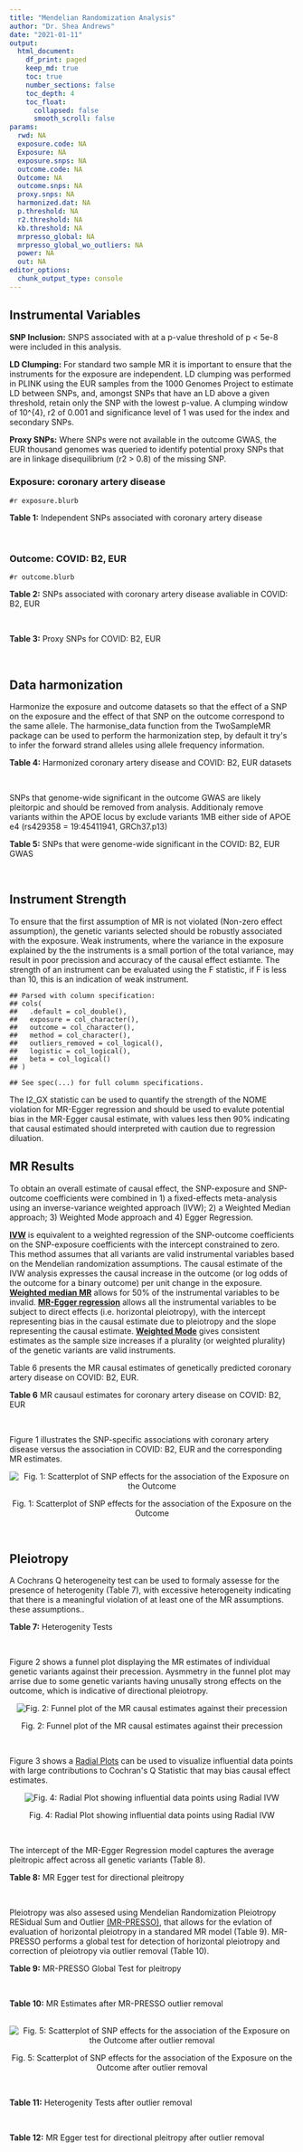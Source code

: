 ```yaml
---
title: "Mendelian Randomization Analysis"
author: "Dr. Shea Andrews"
date: "2021-01-11"
output:
  html_document:
    df_print: paged
    keep_md: true
    toc: true
    number_sections: false
    toc_depth: 4
    toc_float:
      collapsed: false
      smooth_scroll: false
params:
  rwd: NA
  exposure.code: NA
  Exposure: NA
  exposure.snps: NA
  outcome.code: NA
  Outcome: NA
  outcome.snps: NA
  proxy.snps: NA
  harmonized.dat: NA
  p.threshold: NA
  r2.threshold: NA
  kb.threshold: NA
  mrpresso_global: NA
  mrpresso_global_wo_outliers: NA
  power: NA
  out: NA
editor_options:
  chunk_output_type: console
---
```







## Instrumental Variables
**SNP Inclusion:** SNPS associated with at a p-value threshold of p < 5e-8 were included in this analysis.
<br>

**LD Clumping:** For standard two sample MR it is important to ensure that the instruments for the exposure are independent. LD clumping was performed in PLINK using the EUR samples from the 1000 Genomes Project to estimate LD between SNPs, and, amongst SNPs that have an LD above a given threshold, retain only the SNP with the lowest p-value. A clumping window of 10^{4}, r2 of 0.001 and significance level of 1 was used for the index and secondary SNPs.
<br>

**Proxy SNPs:** Where SNPs were not available in the outcome GWAS, the EUR thousand genomes was queried to identify potential proxy SNPs that are in linkage disequilibrium (r2 > 0.8) of the missing SNP.
<br>

### Exposure: coronary artery disease
`#r exposure.blurb`
<br>

**Table 1:** Independent SNPs associated with coronary artery disease
<div data-pagedtable="false">
  <script data-pagedtable-source type="application/json">
{"columns":[{"label":["SNP"],"name":[1],"type":["chr"],"align":["left"]},{"label":["CHROM"],"name":[2],"type":["dbl"],"align":["right"]},{"label":["POS"],"name":[3],"type":["dbl"],"align":["right"]},{"label":["REF"],"name":[4],"type":["chr"],"align":["left"]},{"label":["ALT"],"name":[5],"type":["chr"],"align":["left"]},{"label":["AF"],"name":[6],"type":["dbl"],"align":["right"]},{"label":["BETA"],"name":[7],"type":["dbl"],"align":["right"]},{"label":["SE"],"name":[8],"type":["dbl"],"align":["right"]},{"label":["Z"],"name":[9],"type":["dbl"],"align":["right"]},{"label":["P"],"name":[10],"type":["dbl"],"align":["right"]},{"label":["N"],"name":[11],"type":["dbl"],"align":["right"]},{"label":["TRAIT"],"name":[12],"type":["chr"],"align":["left"]}],"data":[{"1":"rs9970807","2":"1","3":"56965664","4":"C","5":"T","6":"0.084903","7":"-0.125750","8":"0.0166950","9":"-7.532200","10":"5.00e-14","11":"184305","12":"coronary_artery_disease"},{"1":"rs7528419","2":"1","3":"109817192","4":"A","5":"G","6":"0.214180","7":"-0.114530","8":"0.0114820","9":"-9.974740","10":"1.97e-23","11":"184305","12":"coronary_artery_disease"},{"1":"rs6689306","2":"1","3":"154395946","4":"A","5":"G","6":"0.552455","7":"-0.056012","8":"0.0094061","9":"-5.954859","10":"2.60e-09","11":"184305","12":"coronary_artery_disease"},{"1":"rs67180937","2":"1","3":"222823743","4":"T","5":"G","6":"0.663052","7":"0.078807","8":"0.0110551","9":"7.128565","10":"1.01e-12","11":"184305","12":"coronary_artery_disease"},{"1":"rs16986953","2":"2","3":"19942473","4":"G","5":"A","6":"0.104706","7":"0.085160","8":"0.0150265","9":"5.667320","10":"1.45e-08","11":"184305","12":"coronary_artery_disease"},{"1":"rs515135","2":"2","3":"21286057","4":"T","5":"C","6":"0.791985","7":"0.067499","8":"0.0121924","9":"5.536154","10":"3.09e-08","11":"184305","12":"coronary_artery_disease"},{"1":"rs7568458","2":"2","3":"85788175","4":"T","5":"A","6":"0.448518","7":"0.059618","8":"0.0095093","9":"6.269440","10":"3.62e-10","11":"184305","12":"coronary_artery_disease"},{"1":"rs17678683","2":"2","3":"145286559","4":"T","5":"G","6":"0.087681","7":"0.098786","8":"0.0166548","9":"5.931380","10":"3.00e-09","11":"184305","12":"coronary_artery_disease"},{"1":"rs115654617","2":"2","3":"203893999","4":"C","5":"A","6":"0.106962","7":"0.137846","8":"0.0158314","9":"8.707130","10":"3.12e-18","11":"184305","12":"coronary_artery_disease"},{"1":"rs1199338","2":"3","3":"138087467","4":"A","5":"C","6":"0.161866","7":"0.073596","8":"0.0124987","9":"5.888290","10":"3.90e-09","11":"184305","12":"coronary_artery_disease"},{"1":"rs17087335","2":"4","3":"57838583","4":"G","5":"T","6":"0.214637","7":"0.060764","8":"0.0111159","9":"5.466400","10":"4.59e-08","11":"184305","12":"coronary_artery_disease"},{"1":"rs4593108","2":"4","3":"148281001","4":"C","5":"G","6":"0.204651","7":"-0.070830","8":"0.0115558","9":"-6.129390","10":"8.82e-10","11":"184305","12":"coronary_artery_disease"},{"1":"rs9349379","2":"6","3":"12903957","4":"A","5":"G","6":"0.431606","7":"0.131836","8":"0.0096527","9":"13.657900","10":"1.81e-42","11":"184305","12":"coronary_artery_disease"},{"1":"rs56336142","2":"6","3":"39134099","4":"T","5":"C","6":"0.192738","7":"-0.066813","8":"0.0118763","9":"-5.625740","10":"1.85e-08","11":"184305","12":"coronary_artery_disease"},{"1":"rs12202017","2":"6","3":"134173151","4":"A","5":"G","6":"0.300047","7":"-0.066813","8":"0.0099612","9":"-6.707320","10":"1.98e-11","11":"184305","12":"coronary_artery_disease"},{"1":"rs9457927","2":"6","3":"160910282","4":"A","5":"G","6":"0.018743","7":"0.357354","8":"0.0373549","9":"9.566460","10":"1.11e-21","11":"184305","12":"coronary_artery_disease"},{"1":"rs55730499","2":"6","3":"161005610","4":"C","5":"T","6":"0.056243","7":"0.316641","8":"0.0242403","9":"13.062600","10":"5.39e-39","11":"184305","12":"coronary_artery_disease"},{"1":"rs2107595","2":"7","3":"19049388","4":"G","5":"A","6":"0.200470","7":"0.073415","8":"0.0112951","9":"6.499720","10":"8.05e-11","11":"184305","12":"coronary_artery_disease"},{"1":"rs11556924","2":"7","3":"129663496","4":"C","5":"T","6":"0.313325","7":"-0.072569","8":"0.0110605","9":"-6.561100","10":"5.34e-11","11":"184305","12":"coronary_artery_disease"},{"1":"rs3918226","2":"7","3":"150690176","4":"C","5":"T","6":"0.064515","7":"0.133315","8":"0.0221275","9":"6.024860","10":"1.69e-09","11":"184305","12":"coronary_artery_disease"},{"1":"rs2891168","2":"9","3":"22098619","4":"A","5":"G","6":"0.488668","7":"0.193401","8":"0.0091877","9":"21.050000","10":"2.29e-98","11":"184305","12":"coronary_artery_disease"},{"1":"rs2519093","2":"9","3":"136141870","4":"C","5":"T","6":"0.190872","7":"0.079704","8":"0.0117524","9":"6.781930","10":"1.19e-11","11":"184305","12":"coronary_artery_disease"},{"1":"rs2487928","2":"10","3":"30323892","4":"G","5":"A","6":"0.418221","7":"0.062633","8":"0.0095049","9":"6.589550","10":"4.41e-11","11":"184305","12":"coronary_artery_disease"},{"1":"rs1870634","2":"10","3":"44480811","4":"T","5":"G","6":"0.637485","7":"0.075878","8":"0.0097113","9":"7.813372","10":"5.55e-15","11":"184305","12":"coronary_artery_disease"},{"1":"rs1412444","2":"10","3":"91002927","4":"C","5":"T","6":"0.369131","7":"0.066812","8":"0.0096809","9":"6.901420","10":"5.15e-12","11":"184305","12":"coronary_artery_disease"},{"1":"rs11191416","2":"10","3":"104604916","4":"T","5":"G","6":"0.127470","7":"-0.079249","8":"0.0135252","9":"-5.859360","10":"4.65e-09","11":"184305","12":"coronary_artery_disease"},{"1":"rs10840293","2":"11","3":"9751196","4":"G","5":"A","6":"0.549821","7":"0.054714","8":"0.0096190","9":"5.688117","10":"1.28e-08","11":"184305","12":"coronary_artery_disease"},{"1":"rs2128739","2":"11","3":"103673277","4":"A","5":"C","6":"0.676464","7":"-0.065565","8":"0.0100568","9":"-6.519469","10":"7.05e-11","11":"184305","12":"coronary_artery_disease"},{"1":"rs2681472","2":"12","3":"90008959","4":"A","5":"G","6":"0.201306","7":"0.074114","8":"0.0113331","9":"6.539610","10":"6.17e-11","11":"184305","12":"coronary_artery_disease"},{"1":"rs11065979","2":"12","3":"112059557","4":"C","5":"T","6":"0.365499","7":"0.068556","8":"0.0107672","9":"6.367110","10":"1.93e-10","11":"184305","12":"coronary_artery_disease"},{"1":"rs11838776","2":"13","3":"111040681","4":"G","5":"A","6":"0.263277","7":"0.068566","8":"0.0107552","9":"6.375150","10":"1.83e-10","11":"184305","12":"coronary_artery_disease"},{"1":"rs10139550","2":"14","3":"100145710","4":"C","5":"G","6":"0.423033","7":"0.055380","8":"0.0097569","9":"5.675980","10":"1.38e-08","11":"184305","12":"coronary_artery_disease"},{"1":"rs56062135","2":"15","3":"67455630","4":"C","5":"T","6":"0.205729","7":"-0.069743","8":"0.0118937","9":"-5.863860","10":"4.52e-09","11":"184305","12":"coronary_artery_disease"},{"1":"rs4468572","2":"15","3":"79124475","4":"T","5":"C","6":"0.585831","7":"0.077234","8":"0.0095277","9":"8.106259","10":"4.44e-16","11":"184305","12":"coronary_artery_disease"},{"1":"rs8042271","2":"15","3":"89574218","4":"G","5":"A","6":"0.097718","7":"-0.096711","8":"0.0175662","9":"-5.505516","10":"3.68e-08","11":"184305","12":"coronary_artery_disease"},{"1":"rs7212798","2":"17","3":"59013488","4":"T","5":"C","6":"0.146516","7":"0.079961","8":"0.0142216","9":"5.622500","10":"1.88e-08","11":"184305","12":"coronary_artery_disease"},{"1":"rs663129","2":"18","3":"57838401","4":"G","5":"A","6":"0.256835","7":"0.058163","8":"0.0105173","9":"5.530220","10":"3.20e-08","11":"184305","12":"coronary_artery_disease"},{"1":"rs56289821","2":"19","3":"11188247","4":"G","5":"A","6":"0.100378","7":"-0.133610","8":"0.0170415","9":"-7.840270","10":"4.44e-15","11":"184305","12":"coronary_artery_disease"},{"1":"rs4420638","2":"19","3":"45422946","4":"A","5":"G","6":"0.166036","7":"0.091906","8":"0.0140977","9":"6.519220","10":"7.07e-11","11":"184305","12":"coronary_artery_disease"},{"1":"rs28451064","2":"21","3":"35593827","4":"G","5":"A","6":"0.121186","7":"0.127571","8":"0.0159520","9":"7.997180","10":"1.33e-15","11":"184305","12":"coronary_artery_disease"},{"1":"rs180803","2":"22","3":"24658858","4":"G","5":"T","6":"0.029268","7":"-0.180923","8":"0.0283062","9":"-6.391639","10":"1.64e-10","11":"184305","12":"coronary_artery_disease"}],"options":{"columns":{"min":{},"max":[10]},"rows":{"min":[10],"max":[10]},"pages":{}}}
  </script>
</div>
<br>

### Outcome: COVID: B2, EUR
`#r outcome.blurb`
<br>

**Table 2:** SNPs associated with coronary artery disease avaliable in COVID: B2, EUR
<div data-pagedtable="false">
  <script data-pagedtable-source type="application/json">
{"columns":[{"label":["SNP"],"name":[1],"type":["chr"],"align":["left"]},{"label":["CHROM"],"name":[2],"type":["dbl"],"align":["right"]},{"label":["POS"],"name":[3],"type":["dbl"],"align":["right"]},{"label":["REF"],"name":[4],"type":["chr"],"align":["left"]},{"label":["ALT"],"name":[5],"type":["chr"],"align":["left"]},{"label":["AF"],"name":[6],"type":["dbl"],"align":["right"]},{"label":["BETA"],"name":[7],"type":["dbl"],"align":["right"]},{"label":["SE"],"name":[8],"type":["dbl"],"align":["right"]},{"label":["Z"],"name":[9],"type":["dbl"],"align":["right"]},{"label":["P"],"name":[10],"type":["dbl"],"align":["right"]},{"label":["N"],"name":[11],"type":["dbl"],"align":["right"]},{"label":["TRAIT"],"name":[12],"type":["chr"],"align":["left"]}],"data":[{"1":"rs9970807","2":"1","3":"56965664","4":"C","5":"T","6":"0.09217","7":"-0.08352000","8":"0.030078","9":"-2.77678037","10":"5.489e-03","11":"1887658","12":"COVID_B2__EUR"},{"1":"rs7528419","2":"1","3":"109817192","4":"A","5":"G","6":"0.21920","7":"0.01537100","8":"0.020908","9":"0.73517314","10":"4.622e-01","11":"1887658","12":"COVID_B2__EUR"},{"1":"rs6689306","2":"1","3":"154395946","4":"A","5":"G","6":"0.56690","7":"0.02285500","8":"0.019462","9":"1.17433974","10":"2.403e-01","11":"1877602","12":"COVID_B2__EUR"},{"1":"rs67180937","2":"1","3":"222823743","4":"T","5":"G","6":"0.73440","7":"0.03462800","8":"0.022298","9":"1.55296439","10":"1.204e-01","11":"1167430","12":"COVID_B2__EUR"},{"1":"rs16986953","2":"2","3":"19942473","4":"G","5":"A","6":"0.06999","7":"-0.06243800","8":"0.033214","9":"-1.87986993","10":"6.013e-02","11":"1887658","12":"COVID_B2__EUR"},{"1":"rs515135","2":"2","3":"21286057","4":"T","5":"C","6":"0.81680","7":"-0.01210900","8":"0.023856","9":"-0.50758719","10":"6.117e-01","11":"1877602","12":"COVID_B2__EUR"},{"1":"rs7568458","2":"2","3":"85788175","4":"T","5":"A","6":"0.44660","7":"-0.03113700","8":"0.017503","9":"-1.77895218","10":"7.525e-02","11":"1887658","12":"COVID_B2__EUR"},{"1":"rs17678683","2":"2","3":"145286559","4":"T","5":"G","6":"0.09679","7":"0.00123370","8":"0.030841","9":"0.04000195","10":"9.681e-01","11":"1887037","12":"COVID_B2__EUR"},{"1":"rs115654617","2":"2","3":"203893999","4":"C","5":"A","6":"0.12380","7":"-0.03618200","8":"0.025615","9":"-1.41253172","10":"1.578e-01","11":"1887658","12":"COVID_B2__EUR"},{"1":"rs1199338","2":"3","3":"138087467","4":"A","5":"C","6":"0.15800","7":"-0.01458600","8":"0.023608","9":"-0.61784141","10":"5.367e-01","11":"1887658","12":"COVID_B2__EUR"},{"1":"rs17087335","2":"4","3":"57838583","4":"G","5":"T","6":"0.20280","7":"0.03898000","8":"0.021918","9":"1.77844694","10":"7.533e-02","11":"1887658","12":"COVID_B2__EUR"},{"1":"rs4593108","2":"4","3":"148281001","4":"C","5":"G","6":"0.17290","7":"0.02059700","8":"0.025151","9":"0.81893364","10":"4.128e-01","11":"1877602","12":"COVID_B2__EUR"},{"1":"rs9349379","2":"6","3":"12903957","4":"A","5":"G","6":"0.41570","7":"-0.01443600","8":"0.017714","9":"-0.81494863","10":"4.151e-01","11":"1887658","12":"COVID_B2__EUR"},{"1":"rs56336142","2":"6","3":"39134099","4":"T","5":"C","6":"0.21870","7":"-0.00211430","8":"0.023439","9":"-0.09020436","10":"9.281e-01","11":"1877602","12":"COVID_B2__EUR"},{"1":"rs12202017","2":"6","3":"134173151","4":"A","5":"G","6":"0.27090","7":"-0.02725800","8":"0.022058","9":"-1.23574213","10":"2.166e-01","11":"1874365","12":"COVID_B2__EUR"},{"1":"rs9457927","2":"6","3":"160910282","4":"A","5":"G","6":"0.01868","7":"-0.03290400","8":"0.073789","9":"-0.44592012","10":"6.557e-01","11":"1876989","12":"COVID_B2__EUR"},{"1":"rs55730499","2":"6","3":"161005610","4":"C","5":"T","6":"0.06591","7":"-0.01701900","8":"0.035186","9":"-0.48368669","10":"6.286e-01","11":"1887658","12":"COVID_B2__EUR"},{"1":"rs2107595","2":"7","3":"19049388","4":"G","5":"A","6":"0.16940","7":"0.02095000","8":"0.026575","9":"0.78833490","10":"4.305e-01","11":"1874365","12":"COVID_B2__EUR"},{"1":"rs11556924","2":"7","3":"129663496","4":"C","5":"T","6":"0.37090","7":"-0.05858900","8":"0.017972","9":"-3.26001558","10":"1.114e-03","11":"1887658","12":"COVID_B2__EUR"},{"1":"rs3918226","2":"7","3":"150690176","4":"C","5":"T","6":"0.08124","7":"0.00533360","8":"0.034200","9":"0.15595322","10":"8.761e-01","11":"1877602","12":"COVID_B2__EUR"},{"1":"rs2891168","2":"9","3":"22098619","4":"A","5":"G","6":"0.47270","7":"-0.00400660","8":"0.017479","9":"-0.22922364","10":"8.187e-01","11":"1887658","12":"COVID_B2__EUR"},{"1":"rs2519093","2":"9","3":"136141870","4":"C","5":"T","6":"0.18680","7":"0.12975000","8":"0.023710","9":"5.47237000","10":"4.440e-08","11":"1860008","12":"COVID_B2__EUR"},{"1":"rs2487928","2":"10","3":"30323892","4":"G","5":"A","6":"0.45160","7":"-0.01922900","8":"0.019447","9":"-0.98879004","10":"3.228e-01","11":"1876981","12":"COVID_B2__EUR"},{"1":"rs1870634","2":"10","3":"44480811","4":"T","5":"G","6":"0.66910","7":"0.00099137","8":"0.018558","9":"0.05342009","10":"9.574e-01","11":"1887037","12":"COVID_B2__EUR"},{"1":"rs1412444","2":"10","3":"91002927","4":"C","5":"T","6":"0.35250","7":"-0.00388940","8":"0.018268","9":"-0.21290782","10":"8.314e-01","11":"1887658","12":"COVID_B2__EUR"},{"1":"rs11191416","2":"10","3":"104604916","4":"T","5":"G","6":"0.09981","7":"-0.01634000","8":"0.029787","9":"-0.54856145","10":"5.833e-01","11":"1885042","12":"COVID_B2__EUR"},{"1":"rs10840293","2":"11","3":"9751196","4":"G","5":"A","6":"0.58390","7":"-0.01558800","8":"0.020320","9":"-0.76712598","10":"4.430e-01","11":"1874365","12":"COVID_B2__EUR"},{"1":"rs2128739","2":"11","3":"103673277","4":"A","5":"C","6":"0.72630","7":"0.01716800","8":"0.019237","9":"0.89244685","10":"3.721e-01","11":"1887658","12":"COVID_B2__EUR"},{"1":"rs2681472","2":"12","3":"90008959","4":"A","5":"G","6":"0.15710","7":"-0.00922020","8":"0.022950","9":"-0.40175163","10":"6.879e-01","11":"1887658","12":"COVID_B2__EUR"},{"1":"rs11065979","2":"12","3":"112059557","4":"C","5":"T","6":"0.42070","7":"-0.01984800","8":"0.019359","9":"-1.02525957","10":"3.052e-01","11":"1877602","12":"COVID_B2__EUR"},{"1":"rs11838776","2":"13","3":"111040681","4":"G","5":"A","6":"0.28330","7":"0.02102500","8":"0.021911","9":"0.95956369","10":"3.373e-01","11":"1874365","12":"COVID_B2__EUR"},{"1":"rs10139550","2":"14","3":"100145710","4":"C","5":"G","6":"0.43200","7":"-0.01239600","8":"0.019606","9":"-0.63225543","10":"5.272e-01","11":"1876981","12":"COVID_B2__EUR"},{"1":"rs56062135","2":"15","3":"67455630","4":"C","5":"T","6":"0.24070","7":"-0.01227400","8":"0.021036","9":"-0.58347595","10":"5.596e-01","11":"1885042","12":"COVID_B2__EUR"},{"1":"rs4468572","2":"15","3":"79124475","4":"T","5":"C","6":"0.59030","7":"0.00981850","8":"0.019394","9":"0.50626482","10":"6.127e-01","11":"1877602","12":"COVID_B2__EUR"},{"1":"rs8042271","2":"15","3":"89574218","4":"G","5":"A","6":"0.06276","7":"0.02998800","8":"0.041937","9":"0.71507261","10":"4.746e-01","11":"1877602","12":"COVID_B2__EUR"},{"1":"rs7212798","2":"17","3":"59013488","4":"T","5":"C","6":"0.15600","7":"-0.02536800","8":"0.028485","9":"-0.89057399","10":"3.732e-01","11":"1657415","12":"COVID_B2__EUR"},{"1":"rs663129","2":"18","3":"57838401","4":"G","5":"A","6":"0.22640","7":"-0.00972730","8":"0.020621","9":"-0.47171815","10":"6.371e-01","11":"1887045","12":"COVID_B2__EUR"},{"1":"rs56289821","2":"19","3":"11188247","4":"G","5":"A","6":"0.10940","7":"0.01262600","8":"0.026569","9":"0.47521548","10":"6.346e-01","11":"1887658","12":"COVID_B2__EUR"},{"1":"rs4420638","2":"19","3":"45422946","4":"A","5":"G","6":"0.19310","7":"0.07074000","8":"0.022949","9":"3.08248725","10":"2.052e-03","11":"1887658","12":"COVID_B2__EUR"},{"1":"rs28451064","2":"21","3":"35593827","4":"G","5":"A","6":"0.13580","7":"-0.00935330","8":"0.030235","9":"-0.30935340","10":"7.571e-01","11":"1876981","12":"COVID_B2__EUR"},{"1":"rs180803","2":"NA","3":"NA","4":"NA","5":"NA","6":"NA","7":"NA","8":"NA","9":"NA","10":"NA","11":"NA","12":"NA"}],"options":{"columns":{"min":{},"max":[10]},"rows":{"min":[10],"max":[10]},"pages":{}}}
  </script>
</div>
<br>

**Table 3:** Proxy SNPs for COVID: B2, EUR
<div data-pagedtable="false">
  <script data-pagedtable-source type="application/json">
{"columns":[{"label":["target_snp"],"name":[1],"type":["chr"],"align":["left"]},{"label":["proxy_snp"],"name":[2],"type":["chr"],"align":["left"]},{"label":["ld.r2"],"name":[3],"type":["dbl"],"align":["right"]},{"label":["Dprime"],"name":[4],"type":["dbl"],"align":["right"]},{"label":["PHASE"],"name":[5],"type":["chr"],"align":["left"]},{"label":["X12"],"name":[6],"type":["lgl"],"align":["right"]},{"label":["CHROM"],"name":[7],"type":["dbl"],"align":["right"]},{"label":["POS"],"name":[8],"type":["dbl"],"align":["right"]},{"label":["REF.proxy"],"name":[9],"type":["lgl"],"align":["right"]},{"label":["ALT.proxy"],"name":[10],"type":["chr"],"align":["left"]},{"label":["AF"],"name":[11],"type":["dbl"],"align":["right"]},{"label":["BETA"],"name":[12],"type":["dbl"],"align":["right"]},{"label":["SE"],"name":[13],"type":["dbl"],"align":["right"]},{"label":["Z"],"name":[14],"type":["dbl"],"align":["right"]},{"label":["P"],"name":[15],"type":["dbl"],"align":["right"]},{"label":["N"],"name":[16],"type":["dbl"],"align":["right"]},{"label":["TRAIT"],"name":[17],"type":["chr"],"align":["left"]},{"label":["ref"],"name":[18],"type":["lgl"],"align":["right"]},{"label":["ref.proxy"],"name":[19],"type":["chr"],"align":["left"]},{"label":["alt"],"name":[20],"type":["chr"],"align":["left"]},{"label":["alt.proxy"],"name":[21],"type":["lgl"],"align":["right"]},{"label":["ALT"],"name":[22],"type":["lgl"],"align":["right"]},{"label":["REF"],"name":[23],"type":["chr"],"align":["left"]},{"label":["proxy.outcome"],"name":[24],"type":["lgl"],"align":["right"]}],"data":[{"1":"rs180803","2":"rs5760293","3":"1","4":"1","5":"TG/GT","6":"NA","7":"22","8":"24662171","9":"TRUE","10":"G","11":"0.01522","12":"0.042474","13":"0.081008","14":"0.5243186","15":"0.6001","16":"1881013","17":"COVID_B2__EUR","18":"TRUE","19":"G","20":"G","21":"TRUE","22":"TRUE","23":"G","24":"TRUE"}],"options":{"columns":{"min":{},"max":[10]},"rows":{"min":[10],"max":[10]},"pages":{}}}
  </script>
</div>
<br>

## Data harmonization
Harmonize the exposure and outcome datasets so that the effect of a SNP on the exposure and the effect of that SNP on the outcome correspond to the same allele. The harmonise_data function from the TwoSampleMR package can be used to perform the harmonization step, by default it try's to infer the forward strand alleles using allele frequency information.
<br>

**Table 4:** Harmonized coronary artery disease and COVID: B2, EUR datasets
<div data-pagedtable="false">
  <script data-pagedtable-source type="application/json">
{"columns":[{"label":["SNP"],"name":[1],"type":["chr"],"align":["left"]},{"label":["effect_allele.exposure"],"name":[2],"type":["chr"],"align":["left"]},{"label":["other_allele.exposure"],"name":[3],"type":["chr"],"align":["left"]},{"label":["effect_allele.outcome"],"name":[4],"type":["chr"],"align":["left"]},{"label":["other_allele.outcome"],"name":[5],"type":["chr"],"align":["left"]},{"label":["beta.exposure"],"name":[6],"type":["dbl"],"align":["right"]},{"label":["beta.outcome"],"name":[7],"type":["dbl"],"align":["right"]},{"label":["eaf.exposure"],"name":[8],"type":["dbl"],"align":["right"]},{"label":["eaf.outcome"],"name":[9],"type":["dbl"],"align":["right"]},{"label":["remove"],"name":[10],"type":["lgl"],"align":["right"]},{"label":["palindromic"],"name":[11],"type":["lgl"],"align":["right"]},{"label":["ambiguous"],"name":[12],"type":["lgl"],"align":["right"]},{"label":["id.outcome"],"name":[13],"type":["chr"],"align":["left"]},{"label":["chr.outcome"],"name":[14],"type":["dbl"],"align":["right"]},{"label":["pos.outcome"],"name":[15],"type":["dbl"],"align":["right"]},{"label":["se.outcome"],"name":[16],"type":["dbl"],"align":["right"]},{"label":["z.outcome"],"name":[17],"type":["dbl"],"align":["right"]},{"label":["pval.outcome"],"name":[18],"type":["dbl"],"align":["right"]},{"label":["samplesize.outcome"],"name":[19],"type":["dbl"],"align":["right"]},{"label":["outcome"],"name":[20],"type":["chr"],"align":["left"]},{"label":["mr_keep.outcome"],"name":[21],"type":["lgl"],"align":["right"]},{"label":["pval_origin.outcome"],"name":[22],"type":["chr"],"align":["left"]},{"label":["chr.exposure"],"name":[23],"type":["dbl"],"align":["right"]},{"label":["pos.exposure"],"name":[24],"type":["dbl"],"align":["right"]},{"label":["se.exposure"],"name":[25],"type":["dbl"],"align":["right"]},{"label":["z.exposure"],"name":[26],"type":["dbl"],"align":["right"]},{"label":["pval.exposure"],"name":[27],"type":["dbl"],"align":["right"]},{"label":["samplesize.exposure"],"name":[28],"type":["dbl"],"align":["right"]},{"label":["exposure"],"name":[29],"type":["chr"],"align":["left"]},{"label":["mr_keep.exposure"],"name":[30],"type":["lgl"],"align":["right"]},{"label":["pval_origin.exposure"],"name":[31],"type":["chr"],"align":["left"]},{"label":["id.exposure"],"name":[32],"type":["chr"],"align":["left"]},{"label":["action"],"name":[33],"type":["dbl"],"align":["right"]},{"label":["mr_keep"],"name":[34],"type":["lgl"],"align":["right"]},{"label":["pt"],"name":[35],"type":["dbl"],"align":["right"]},{"label":["pleitropy_keep"],"name":[36],"type":["lgl"],"align":["right"]},{"label":["mrpresso_RSSobs"],"name":[37],"type":["dbl"],"align":["right"]},{"label":["mrpresso_pval"],"name":[38],"type":["chr"],"align":["left"]},{"label":["mrpresso_keep"],"name":[39],"type":["lgl"],"align":["right"]}],"data":[{"1":"rs10139550","2":"G","3":"C","4":"G","5":"C","6":"0.055380","7":"-0.01239600","8":"0.423033","9":"0.43200","10":"FALSE","11":"TRUE","12":"TRUE","13":"wXBeP2","14":"14","15":"100145710","16":"0.019606","17":"-0.63225543","18":"5.272e-01","19":"1876981","20":"covidhgi2020B2v5alleur","21":"TRUE","22":"reported","23":"14","24":"100145710","25":"0.0097569","26":"5.675980","27":"1.38e-08","28":"184305","29":"Nikpay2015cad","30":"TRUE","31":"reported","32":"i6CZoG","33":"2","34":"FALSE","35":"5e-08","36":"TRUE","37":"NA","38":"NA","39":"NA"},{"1":"rs10840293","2":"A","3":"G","4":"A","5":"G","6":"0.054714","7":"-0.01558800","8":"0.549821","9":"0.58390","10":"FALSE","11":"FALSE","12":"FALSE","13":"wXBeP2","14":"11","15":"9751196","16":"0.020320","17":"-0.76712598","18":"4.430e-01","19":"1874365","20":"covidhgi2020B2v5alleur","21":"TRUE","22":"reported","23":"11","24":"9751196","25":"0.0096190","26":"5.688117","27":"1.28e-08","28":"184305","29":"Nikpay2015cad","30":"TRUE","31":"reported","32":"i6CZoG","33":"2","34":"TRUE","35":"5e-08","36":"TRUE","37":"2.902924e-04","38":"1","39":"TRUE"},{"1":"rs11065979","2":"T","3":"C","4":"T","5":"C","6":"0.068556","7":"-0.01984800","8":"0.365499","9":"0.42070","10":"FALSE","11":"FALSE","12":"FALSE","13":"wXBeP2","14":"12","15":"112059557","16":"0.019359","17":"-1.02525957","18":"3.052e-01","19":"1877602","20":"covidhgi2020B2v5alleur","21":"TRUE","22":"reported","23":"12","24":"112059557","25":"0.0107672","26":"6.367110","27":"1.93e-10","28":"184305","29":"Nikpay2015cad","30":"TRUE","31":"reported","32":"i6CZoG","33":"2","34":"TRUE","35":"5e-08","36":"TRUE","37":"4.766685e-04","38":"1","39":"TRUE"},{"1":"rs11191416","2":"G","3":"T","4":"G","5":"T","6":"-0.079249","7":"-0.01634000","8":"0.127470","9":"0.09981","10":"FALSE","11":"FALSE","12":"FALSE","13":"wXBeP2","14":"10","15":"104604916","16":"0.029787","17":"-0.54856145","18":"5.833e-01","19":"1885042","20":"covidhgi2020B2v5alleur","21":"TRUE","22":"reported","23":"10","24":"104604916","25":"0.0135252","26":"-5.859360","27":"4.65e-09","28":"184305","29":"Nikpay2015cad","30":"TRUE","31":"reported","32":"i6CZoG","33":"2","34":"TRUE","35":"5e-08","36":"TRUE","37":"2.142862e-04","38":"1","39":"TRUE"},{"1":"rs11556924","2":"T","3":"C","4":"T","5":"C","6":"-0.072569","7":"-0.05858900","8":"0.313325","9":"0.37090","10":"FALSE","11":"FALSE","12":"FALSE","13":"wXBeP2","14":"7","15":"129663496","16":"0.017972","17":"-3.26001558","18":"1.114e-03","19":"1887658","20":"covidhgi2020B2v5alleur","21":"TRUE","22":"reported","23":"7","24":"129663496","25":"0.0110605","26":"-6.561100","27":"5.34e-11","28":"184305","29":"Nikpay2015cad","30":"TRUE","31":"reported","32":"i6CZoG","33":"2","34":"TRUE","35":"5e-08","36":"TRUE","37":"3.391537e-03","38":"0.078","39":"TRUE"},{"1":"rs115654617","2":"A","3":"C","4":"A","5":"C","6":"0.137846","7":"-0.03618200","8":"0.106962","9":"0.12380","10":"FALSE","11":"FALSE","12":"FALSE","13":"wXBeP2","14":"2","15":"203893999","16":"0.025615","17":"-1.41253172","18":"1.578e-01","19":"1887658","20":"covidhgi2020B2v5alleur","21":"TRUE","22":"reported","23":"2","24":"203893999","25":"0.0158314","26":"8.707130","27":"3.12e-18","28":"184305","29":"Nikpay2015cad","30":"TRUE","31":"reported","32":"i6CZoG","33":"2","34":"TRUE","35":"5e-08","36":"TRUE","37":"1.687105e-03","38":"1","39":"TRUE"},{"1":"rs11838776","2":"A","3":"G","4":"A","5":"G","6":"0.068566","7":"0.02102500","8":"0.263277","9":"0.28330","10":"FALSE","11":"FALSE","12":"FALSE","13":"wXBeP2","14":"13","15":"111040681","16":"0.021911","17":"0.95956369","18":"3.373e-01","19":"1874365","20":"covidhgi2020B2v5alleur","21":"TRUE","22":"reported","23":"13","24":"111040681","25":"0.0107552","26":"6.375150","27":"1.83e-10","28":"184305","29":"Nikpay2015cad","30":"TRUE","31":"reported","32":"i6CZoG","33":"2","34":"TRUE","35":"5e-08","36":"TRUE","37":"3.880338e-04","38":"1","39":"TRUE"},{"1":"rs1199338","2":"C","3":"A","4":"C","5":"A","6":"0.073596","7":"-0.01458600","8":"0.161866","9":"0.15800","10":"FALSE","11":"FALSE","12":"FALSE","13":"wXBeP2","14":"3","15":"138087467","16":"0.023608","17":"-0.61784141","18":"5.367e-01","19":"1887658","20":"covidhgi2020B2v5alleur","21":"TRUE","22":"reported","23":"3","24":"138087467","25":"0.0124987","26":"5.888290","27":"3.90e-09","28":"184305","29":"Nikpay2015cad","30":"TRUE","31":"reported","32":"i6CZoG","33":"2","34":"TRUE","35":"5e-08","36":"TRUE","37":"2.731932e-04","38":"1","39":"TRUE"},{"1":"rs12202017","2":"G","3":"A","4":"G","5":"A","6":"-0.066813","7":"-0.02725800","8":"0.300047","9":"0.27090","10":"FALSE","11":"FALSE","12":"FALSE","13":"wXBeP2","14":"6","15":"134173151","16":"0.022058","17":"-1.23574213","18":"2.166e-01","19":"1874365","20":"covidhgi2020B2v5alleur","21":"TRUE","22":"reported","23":"6","24":"134173151","25":"0.0099612","26":"-6.707320","27":"1.98e-11","28":"184305","29":"Nikpay2015cad","30":"TRUE","31":"reported","32":"i6CZoG","33":"2","34":"TRUE","35":"5e-08","36":"TRUE","37":"6.779428e-04","38":"1","39":"TRUE"},{"1":"rs1412444","2":"T","3":"C","4":"T","5":"C","6":"0.066812","7":"-0.00388940","8":"0.369131","9":"0.35250","10":"FALSE","11":"FALSE","12":"FALSE","13":"wXBeP2","14":"10","15":"91002927","16":"0.018268","17":"-0.21290782","18":"8.314e-01","19":"1887658","20":"covidhgi2020B2v5alleur","21":"TRUE","22":"reported","23":"10","24":"91002927","25":"0.0096809","26":"6.901420","27":"5.15e-12","28":"184305","29":"Nikpay2015cad","30":"TRUE","31":"reported","32":"i6CZoG","33":"2","34":"TRUE","35":"5e-08","36":"TRUE","37":"3.082377e-05","38":"1","39":"TRUE"},{"1":"rs16986953","2":"A","3":"G","4":"A","5":"G","6":"0.085160","7":"-0.06243800","8":"0.104706","9":"0.06999","10":"FALSE","11":"FALSE","12":"FALSE","13":"wXBeP2","14":"2","15":"19942473","16":"0.033214","17":"-1.87986993","18":"6.013e-02","19":"1887658","20":"covidhgi2020B2v5alleur","21":"TRUE","22":"reported","23":"2","24":"19942473","25":"0.0150265","26":"5.667320","27":"1.45e-08","28":"184305","29":"Nikpay2015cad","30":"TRUE","31":"reported","32":"i6CZoG","33":"2","34":"TRUE","35":"5e-08","36":"TRUE","37":"4.228475e-03","38":"1","39":"TRUE"},{"1":"rs17087335","2":"T","3":"G","4":"T","5":"G","6":"0.060764","7":"0.03898000","8":"0.214637","9":"0.20280","10":"FALSE","11":"FALSE","12":"FALSE","13":"wXBeP2","14":"4","15":"57838583","16":"0.021918","17":"1.77844694","18":"7.533e-02","19":"1887658","20":"covidhgi2020B2v5alleur","21":"TRUE","22":"reported","23":"4","24":"57838583","25":"0.0111159","26":"5.466400","27":"4.59e-08","28":"184305","29":"Nikpay2015cad","30":"TRUE","31":"reported","32":"i6CZoG","33":"2","34":"TRUE","35":"5e-08","36":"TRUE","37":"1.442111e-03","38":"1","39":"TRUE"},{"1":"rs17678683","2":"G","3":"T","4":"G","5":"T","6":"0.098786","7":"0.00123370","8":"0.087681","9":"0.09679","10":"FALSE","11":"FALSE","12":"FALSE","13":"wXBeP2","14":"2","15":"145286559","16":"0.030841","17":"0.04000195","18":"9.681e-01","19":"1887037","20":"covidhgi2020B2v5alleur","21":"TRUE","22":"reported","23":"2","24":"145286559","25":"0.0166548","26":"5.931380","27":"3.00e-09","28":"184305","29":"Nikpay2015cad","30":"TRUE","31":"reported","32":"i6CZoG","33":"2","34":"TRUE","35":"5e-08","36":"TRUE","37":"1.177686e-06","38":"1","39":"TRUE"},{"1":"rs180803","2":"T","3":"G","4":"T","5":"G","6":"-0.180923","7":"0.04247400","8":"0.029268","9":"0.01522","10":"FALSE","11":"FALSE","12":"FALSE","13":"wXBeP2","14":"22","15":"24662171","16":"0.081008","17":"0.52431859","18":"6.001e-01","19":"1881013","20":"covidhgi2020B2v5alleur","21":"TRUE","22":"reported","23":"22","24":"24658858","25":"0.0283062","26":"-6.391639","27":"1.64e-10","28":"184305","29":"Nikpay2015cad","30":"TRUE","31":"reported","32":"i6CZoG","33":"2","34":"TRUE","35":"5e-08","36":"TRUE","37":"2.211182e-03","38":"1","39":"TRUE"},{"1":"rs1870634","2":"G","3":"T","4":"G","5":"T","6":"0.075878","7":"0.00099137","8":"0.637485","9":"0.66910","10":"FALSE","11":"FALSE","12":"FALSE","13":"wXBeP2","14":"10","15":"44480811","16":"0.018558","17":"0.05342009","18":"9.574e-01","19":"1887037","20":"covidhgi2020B2v5alleur","21":"TRUE","22":"reported","23":"10","24":"44480811","25":"0.0097113","26":"7.813372","27":"5.55e-15","28":"184305","29":"Nikpay2015cad","30":"TRUE","31":"reported","32":"i6CZoG","33":"2","34":"TRUE","35":"5e-08","36":"TRUE","37":"6.344437e-07","38":"1","39":"TRUE"},{"1":"rs2107595","2":"A","3":"G","4":"A","5":"G","6":"0.073415","7":"0.02095000","8":"0.200470","9":"0.16940","10":"FALSE","11":"FALSE","12":"FALSE","13":"wXBeP2","14":"7","15":"19049388","16":"0.026575","17":"0.78833490","18":"4.305e-01","19":"1874365","20":"covidhgi2020B2v5alleur","21":"TRUE","22":"reported","23":"7","24":"19049388","25":"0.0112951","26":"6.499720","27":"8.05e-11","28":"184305","29":"Nikpay2015cad","30":"TRUE","31":"reported","32":"i6CZoG","33":"2","34":"TRUE","35":"5e-08","36":"TRUE","37":"3.782153e-04","38":"1","39":"TRUE"},{"1":"rs2128739","2":"C","3":"A","4":"C","5":"A","6":"-0.065565","7":"0.01716800","8":"0.676464","9":"0.72630","10":"FALSE","11":"FALSE","12":"FALSE","13":"wXBeP2","14":"11","15":"103673277","16":"0.019237","17":"0.89244685","18":"3.721e-01","19":"1887658","20":"covidhgi2020B2v5alleur","21":"TRUE","22":"reported","23":"11","24":"103673277","25":"0.0100568","26":"-6.519469","27":"7.05e-11","28":"184305","29":"Nikpay2015cad","30":"TRUE","31":"reported","32":"i6CZoG","33":"2","34":"TRUE","35":"5e-08","36":"TRUE","37":"3.613127e-04","38":"1","39":"TRUE"},{"1":"rs2487928","2":"A","3":"G","4":"A","5":"G","6":"0.062633","7":"-0.01922900","8":"0.418221","9":"0.45160","10":"FALSE","11":"FALSE","12":"FALSE","13":"wXBeP2","14":"10","15":"30323892","16":"0.019447","17":"-0.98879004","18":"3.228e-01","19":"1876981","20":"covidhgi2020B2v5alleur","21":"TRUE","22":"reported","23":"10","24":"30323892","25":"0.0095049","26":"6.589550","27":"4.41e-11","28":"184305","29":"Nikpay2015cad","30":"TRUE","31":"reported","32":"i6CZoG","33":"2","34":"TRUE","35":"5e-08","36":"TRUE","37":"4.408580e-04","38":"1","39":"TRUE"},{"1":"rs2519093","2":"T","3":"C","4":"T","5":"C","6":"0.079704","7":"0.12975000","8":"0.190872","9":"0.18680","10":"FALSE","11":"FALSE","12":"FALSE","13":"wXBeP2","14":"9","15":"136141870","16":"0.023710","17":"5.47237000","18":"4.440e-08","19":"1860008","20":"covidhgi2020B2v5alleur","21":"TRUE","22":"reported","23":"9","24":"136141870","25":"0.0117524","26":"6.781930","27":"1.19e-11","28":"184305","29":"Nikpay2015cad","30":"TRUE","31":"reported","32":"i6CZoG","33":"2","34":"TRUE","35":"5e-08","36":"TRUE","37":"1.689066e-02","38":"<0.0039","39":"FALSE"},{"1":"rs2681472","2":"G","3":"A","4":"G","5":"A","6":"0.074114","7":"-0.00922020","8":"0.201306","9":"0.15710","10":"FALSE","11":"FALSE","12":"FALSE","13":"wXBeP2","14":"12","15":"90008959","16":"0.022950","17":"-0.40175163","18":"6.879e-01","19":"1887658","20":"covidhgi2020B2v5alleur","21":"TRUE","22":"reported","23":"12","24":"90008959","25":"0.0113331","26":"6.539610","27":"6.17e-11","28":"184305","29":"Nikpay2015cad","30":"TRUE","31":"reported","32":"i6CZoG","33":"2","34":"TRUE","35":"5e-08","36":"TRUE","37":"1.234697e-04","38":"1","39":"TRUE"},{"1":"rs28451064","2":"A","3":"G","4":"A","5":"G","6":"0.127571","7":"-0.00935330","8":"0.121186","9":"0.13580","10":"FALSE","11":"FALSE","12":"FALSE","13":"wXBeP2","14":"21","15":"35593827","16":"0.030235","17":"-0.30935340","18":"7.571e-01","19":"1876981","20":"covidhgi2020B2v5alleur","21":"TRUE","22":"reported","23":"21","24":"35593827","25":"0.0159520","26":"7.997180","27":"1.33e-15","28":"184305","29":"Nikpay2015cad","30":"TRUE","31":"reported","32":"i6CZoG","33":"2","34":"TRUE","35":"5e-08","36":"TRUE","37":"1.599033e-04","38":"1","39":"TRUE"},{"1":"rs2891168","2":"G","3":"A","4":"G","5":"A","6":"0.193401","7":"-0.00400660","8":"0.488668","9":"0.47270","10":"FALSE","11":"FALSE","12":"FALSE","13":"wXBeP2","14":"9","15":"22098619","16":"0.017479","17":"-0.22922364","18":"8.187e-01","19":"1887658","20":"covidhgi2020B2v5alleur","21":"TRUE","22":"reported","23":"9","24":"22098619","25":"0.0091877","26":"21.050000","27":"2.29e-98","28":"184305","29":"Nikpay2015cad","30":"TRUE","31":"reported","32":"i6CZoG","33":"2","34":"TRUE","35":"5e-08","36":"TRUE","37":"1.059693e-04","38":"1","39":"TRUE"},{"1":"rs3918226","2":"T","3":"C","4":"T","5":"C","6":"0.133315","7":"0.00533360","8":"0.064515","9":"0.08124","10":"FALSE","11":"FALSE","12":"FALSE","13":"wXBeP2","14":"7","15":"150690176","16":"0.034200","17":"0.15595322","18":"8.761e-01","19":"1877602","20":"covidhgi2020B2v5alleur","21":"TRUE","22":"reported","23":"7","24":"150690176","25":"0.0221275","26":"6.024860","27":"1.69e-09","28":"184305","29":"Nikpay2015cad","30":"TRUE","31":"reported","32":"i6CZoG","33":"2","34":"TRUE","35":"5e-08","36":"TRUE","37":"5.171591e-06","38":"1","39":"TRUE"},{"1":"rs4420638","2":"G","3":"A","4":"G","5":"A","6":"0.091906","7":"0.07074000","8":"0.166036","9":"0.19310","10":"FALSE","11":"FALSE","12":"FALSE","13":"wXBeP2","14":"19","15":"45422946","16":"0.022949","17":"3.08248725","18":"2.052e-03","19":"1887658","20":"covidhgi2020B2v5alleur","21":"TRUE","22":"reported","23":"19","24":"45422946","25":"0.0140977","26":"6.519220","27":"7.07e-11","28":"184305","29":"Nikpay2015cad","30":"TRUE","31":"reported","32":"i6CZoG","33":"2","34":"TRUE","35":"5e-08","36":"TRUE","37":"4.926019e-03","38":"0.1209","39":"TRUE"},{"1":"rs4468572","2":"C","3":"T","4":"C","5":"T","6":"0.077234","7":"0.00981850","8":"0.585831","9":"0.59030","10":"FALSE","11":"FALSE","12":"FALSE","13":"wXBeP2","14":"15","15":"79124475","16":"0.019394","17":"0.50626482","18":"6.127e-01","19":"1877602","20":"covidhgi2020B2v5alleur","21":"TRUE","22":"reported","23":"15","24":"79124475","25":"0.0095277","26":"8.106259","27":"4.44e-16","28":"184305","29":"Nikpay2015cad","30":"TRUE","31":"reported","32":"i6CZoG","33":"2","34":"TRUE","35":"5e-08","36":"TRUE","37":"6.726163e-05","38":"1","39":"TRUE"},{"1":"rs4593108","2":"G","3":"C","4":"G","5":"C","6":"-0.070830","7":"0.02059700","8":"0.204651","9":"0.17290","10":"FALSE","11":"TRUE","12":"FALSE","13":"wXBeP2","14":"4","15":"148281001","16":"0.025151","17":"0.81893364","18":"4.128e-01","19":"1877602","20":"covidhgi2020B2v5alleur","21":"TRUE","22":"reported","23":"4","24":"148281001","25":"0.0115558","26":"-6.129390","27":"8.82e-10","28":"184305","29":"Nikpay2015cad","30":"TRUE","31":"reported","32":"i6CZoG","33":"2","34":"TRUE","35":"5e-08","36":"TRUE","37":"5.062594e-04","38":"1","39":"TRUE"},{"1":"rs515135","2":"C","3":"T","4":"C","5":"T","6":"0.067499","7":"-0.01210900","8":"0.791985","9":"0.81680","10":"FALSE","11":"FALSE","12":"FALSE","13":"wXBeP2","14":"2","15":"21286057","16":"0.023856","17":"-0.50758719","18":"6.117e-01","19":"1877602","20":"covidhgi2020B2v5alleur","21":"TRUE","22":"reported","23":"2","24":"21286057","25":"0.0121924","26":"5.536154","27":"3.09e-08","28":"184305","29":"Nikpay2015cad","30":"TRUE","31":"reported","32":"i6CZoG","33":"2","34":"TRUE","35":"5e-08","36":"TRUE","37":"1.915201e-04","38":"1","39":"TRUE"},{"1":"rs55730499","2":"T","3":"C","4":"T","5":"C","6":"0.316641","7":"-0.01701900","8":"0.056243","9":"0.06591","10":"FALSE","11":"FALSE","12":"FALSE","13":"wXBeP2","14":"6","15":"161005610","16":"0.035186","17":"-0.48368669","18":"6.286e-01","19":"1887658","20":"covidhgi2020B2v5alleur","21":"TRUE","22":"reported","23":"6","24":"161005610","25":"0.0242403","26":"13.062600","27":"5.39e-39","28":"184305","29":"Nikpay2015cad","30":"TRUE","31":"reported","32":"i6CZoG","33":"2","34":"TRUE","35":"5e-08","36":"TRUE","37":"7.589862e-04","38":"1","39":"TRUE"},{"1":"rs56062135","2":"T","3":"C","4":"T","5":"C","6":"-0.069743","7":"-0.01227400","8":"0.205729","9":"0.24070","10":"FALSE","11":"FALSE","12":"FALSE","13":"wXBeP2","14":"15","15":"67455630","16":"0.021036","17":"-0.58347595","18":"5.596e-01","19":"1885042","20":"covidhgi2020B2v5alleur","21":"TRUE","22":"reported","23":"15","24":"67455630","25":"0.0118937","26":"-5.863860","27":"4.52e-09","28":"184305","29":"Nikpay2015cad","30":"TRUE","31":"reported","32":"i6CZoG","33":"2","34":"TRUE","35":"5e-08","36":"TRUE","37":"1.169792e-04","38":"1","39":"TRUE"},{"1":"rs56289821","2":"A","3":"G","4":"A","5":"G","6":"-0.133610","7":"0.01262600","8":"0.100378","9":"0.10940","10":"FALSE","11":"FALSE","12":"FALSE","13":"wXBeP2","14":"19","15":"11188247","16":"0.026569","17":"0.47521548","18":"6.346e-01","19":"1887658","20":"covidhgi2020B2v5alleur","21":"TRUE","22":"reported","23":"19","24":"11188247","25":"0.0170415","26":"-7.840270","27":"4.44e-15","28":"184305","29":"Nikpay2015cad","30":"TRUE","31":"reported","32":"i6CZoG","33":"2","34":"TRUE","35":"5e-08","36":"TRUE","37":"2.664607e-04","38":"1","39":"TRUE"},{"1":"rs56336142","2":"C","3":"T","4":"C","5":"T","6":"-0.066813","7":"-0.00211430","8":"0.192738","9":"0.21870","10":"FALSE","11":"FALSE","12":"FALSE","13":"wXBeP2","14":"6","15":"39134099","16":"0.023439","17":"-0.09020436","18":"9.281e-01","19":"1877602","20":"covidhgi2020B2v5alleur","21":"TRUE","22":"reported","23":"6","24":"39134099","25":"0.0118763","26":"-5.625740","27":"1.85e-08","28":"184305","29":"Nikpay2015cad","30":"TRUE","31":"reported","32":"i6CZoG","33":"2","34":"TRUE","35":"5e-08","36":"TRUE","37":"3.169758e-07","38":"1","39":"TRUE"},{"1":"rs663129","2":"A","3":"G","4":"A","5":"G","6":"0.058163","7":"-0.00972730","8":"0.256835","9":"0.22640","10":"FALSE","11":"FALSE","12":"FALSE","13":"wXBeP2","14":"18","15":"57838401","16":"0.020621","17":"-0.47171815","18":"6.371e-01","19":"1887045","20":"covidhgi2020B2v5alleur","21":"TRUE","22":"reported","23":"18","24":"57838401","25":"0.0105173","26":"5.530220","27":"3.20e-08","28":"184305","29":"Nikpay2015cad","30":"TRUE","31":"reported","32":"i6CZoG","33":"2","34":"TRUE","35":"5e-08","36":"TRUE","37":"1.256464e-04","38":"1","39":"TRUE"},{"1":"rs6689306","2":"G","3":"A","4":"G","5":"A","6":"-0.056012","7":"0.02285500","8":"0.552455","9":"0.56690","10":"FALSE","11":"FALSE","12":"FALSE","13":"wXBeP2","14":"1","15":"154395946","16":"0.019462","17":"1.17433974","18":"2.403e-01","19":"1877602","20":"covidhgi2020B2v5alleur","21":"TRUE","22":"reported","23":"1","24":"154395946","25":"0.0094061","26":"-5.954859","27":"2.60e-09","28":"184305","29":"Nikpay2015cad","30":"TRUE","31":"reported","32":"i6CZoG","33":"2","34":"TRUE","35":"5e-08","36":"TRUE","37":"5.976389e-04","38":"1","39":"TRUE"},{"1":"rs67180937","2":"G","3":"T","4":"G","5":"T","6":"0.078807","7":"0.03462800","8":"0.663052","9":"0.73440","10":"FALSE","11":"FALSE","12":"FALSE","13":"wXBeP2","14":"1","15":"222823743","16":"0.022298","17":"1.55296439","18":"1.204e-01","19":"1167430","20":"covidhgi2020B2v5alleur","21":"TRUE","22":"reported","23":"1","24":"222823743","25":"0.0110551","26":"7.128565","27":"1.01e-12","28":"184305","29":"Nikpay2015cad","30":"TRUE","31":"reported","32":"i6CZoG","33":"2","34":"TRUE","35":"5e-08","36":"TRUE","37":"1.114154e-03","38":"1","39":"TRUE"},{"1":"rs7212798","2":"C","3":"T","4":"C","5":"T","6":"0.079961","7":"-0.02536800","8":"0.146516","9":"0.15600","10":"FALSE","11":"FALSE","12":"FALSE","13":"wXBeP2","14":"17","15":"59013488","16":"0.028485","17":"-0.89057399","18":"3.732e-01","19":"1657415","20":"covidhgi2020B2v5alleur","21":"TRUE","22":"reported","23":"17","24":"59013488","25":"0.0142216","26":"5.622500","27":"1.88e-08","28":"184305","29":"Nikpay2015cad","30":"TRUE","31":"reported","32":"i6CZoG","33":"2","34":"TRUE","35":"5e-08","36":"TRUE","37":"7.583691e-04","38":"1","39":"TRUE"},{"1":"rs7528419","2":"G","3":"A","4":"G","5":"A","6":"-0.114530","7":"0.01537100","8":"0.214180","9":"0.21920","10":"FALSE","11":"FALSE","12":"FALSE","13":"wXBeP2","14":"1","15":"109817192","16":"0.020908","17":"0.73517314","18":"4.622e-01","19":"1887658","20":"covidhgi2020B2v5alleur","21":"TRUE","22":"reported","23":"1","24":"109817192","25":"0.0114820","26":"-9.974740","27":"1.97e-23","28":"184305","29":"Nikpay2015cad","30":"TRUE","31":"reported","32":"i6CZoG","33":"2","34":"TRUE","35":"5e-08","36":"TRUE","37":"3.549056e-04","38":"1","39":"TRUE"},{"1":"rs7568458","2":"A","3":"T","4":"A","5":"T","6":"0.059618","7":"-0.03113700","8":"0.448518","9":"0.44660","10":"FALSE","11":"TRUE","12":"TRUE","13":"wXBeP2","14":"2","15":"85788175","16":"0.017503","17":"-1.77895218","18":"7.525e-02","19":"1887658","20":"covidhgi2020B2v5alleur","21":"TRUE","22":"reported","23":"2","24":"85788175","25":"0.0095093","26":"6.269440","27":"3.62e-10","28":"184305","29":"Nikpay2015cad","30":"TRUE","31":"reported","32":"i6CZoG","33":"2","34":"FALSE","35":"5e-08","36":"TRUE","37":"NA","38":"NA","39":"NA"},{"1":"rs8042271","2":"A","3":"G","4":"A","5":"G","6":"-0.096711","7":"0.02998800","8":"0.097718","9":"0.06276","10":"FALSE","11":"FALSE","12":"FALSE","13":"wXBeP2","14":"15","15":"89574218","16":"0.041937","17":"0.71507261","18":"4.746e-01","19":"1877602","20":"covidhgi2020B2v5alleur","21":"TRUE","22":"reported","23":"15","24":"89574218","25":"0.0175662","26":"-5.505516","27":"3.68e-08","28":"184305","29":"Nikpay2015cad","30":"TRUE","31":"reported","32":"i6CZoG","33":"2","34":"TRUE","35":"5e-08","36":"TRUE","37":"1.055380e-03","38":"1","39":"TRUE"},{"1":"rs9349379","2":"G","3":"A","4":"G","5":"A","6":"0.131836","7":"-0.01443600","8":"0.431606","9":"0.41570","10":"FALSE","11":"FALSE","12":"FALSE","13":"wXBeP2","14":"6","15":"12903957","16":"0.017714","17":"-0.81494863","18":"4.151e-01","19":"1887658","20":"covidhgi2020B2v5alleur","21":"TRUE","22":"reported","23":"6","24":"12903957","25":"0.0096527","26":"13.657900","27":"1.81e-42","28":"184305","29":"Nikpay2015cad","30":"TRUE","31":"reported","32":"i6CZoG","33":"2","34":"TRUE","35":"5e-08","36":"TRUE","37":"3.607860e-04","38":"1","39":"TRUE"},{"1":"rs9457927","2":"G","3":"A","4":"G","5":"A","6":"0.357354","7":"-0.03290400","8":"0.018743","9":"0.01868","10":"FALSE","11":"FALSE","12":"FALSE","13":"wXBeP2","14":"6","15":"160910282","16":"0.073789","17":"-0.44592012","18":"6.557e-01","19":"1876989","20":"covidhgi2020B2v5alleur","21":"TRUE","22":"reported","23":"6","24":"160910282","25":"0.0373549","26":"9.566460","27":"1.11e-21","28":"184305","29":"Nikpay2015cad","30":"TRUE","31":"reported","32":"i6CZoG","33":"2","34":"TRUE","35":"5e-08","36":"TRUE","37":"1.818779e-03","38":"1","39":"TRUE"},{"1":"rs9970807","2":"T","3":"C","4":"T","5":"C","6":"-0.125750","7":"-0.08352000","8":"0.084903","9":"0.09217","10":"FALSE","11":"FALSE","12":"FALSE","13":"wXBeP2","14":"1","15":"56965664","16":"0.030078","17":"-2.77678037","18":"5.489e-03","19":"1887658","20":"covidhgi2020B2v5alleur","21":"TRUE","22":"reported","23":"1","24":"56965664","25":"0.0166950","26":"-7.532200","27":"5.00e-14","28":"184305","29":"Nikpay2015cad","30":"TRUE","31":"reported","32":"i6CZoG","33":"2","34":"TRUE","35":"5e-08","36":"TRUE","37":"6.827063e-03","38":"0.2223","39":"TRUE"}],"options":{"columns":{"min":{},"max":[10]},"rows":{"min":[10],"max":[10]},"pages":{}}}
  </script>
</div>
<br>

SNPs that genome-wide significant in the outcome GWAS are likely pleitorpic and should be removed from analysis. Additionaly remove variants within the APOE locus by exclude variants 1MB either side of APOE e4 (rs429358 = 19:45411941, GRCh37.p13)
<br>


**Table 5:** SNPs that were genome-wide significant in the COVID: B2, EUR GWAS
<div data-pagedtable="false">
  <script data-pagedtable-source type="application/json">
{"columns":[{"label":["SNP"],"name":[1],"type":["chr"],"align":["left"]},{"label":["chr.outcome"],"name":[2],"type":["dbl"],"align":["right"]},{"label":["pos.outcome"],"name":[3],"type":["dbl"],"align":["right"]},{"label":["pval.exposure"],"name":[4],"type":["dbl"],"align":["right"]},{"label":["pval.outcome"],"name":[5],"type":["dbl"],"align":["right"]}],"data":[],"options":{"columns":{"min":{},"max":[10]},"rows":{"min":[10],"max":[10]},"pages":{}}}
  </script>
</div>
<br>


## Instrument Strength
To ensure that the first assumption of MR is not violated (Non-zero effect assumption), the genetic variants selected should be robustly associated with the exposure. Weak instruments, where the variance in the exposure explained by the the instruments is a small portion of the total variance, may result in poor precission and accuracy of the causal effect estiamte. The strength of an instrument can be evaluated using the F statistic, if F is less than 10, this is an indication of weak instrument.


```
## Parsed with column specification:
## cols(
##   .default = col_double(),
##   exposure = col_character(),
##   outcome = col_character(),
##   method = col_character(),
##   outliers_removed = col_logical(),
##   logistic = col_logical(),
##   beta = col_logical()
## )
```

```
## See spec(...) for full column specifications.
```

<div data-pagedtable="false">
  <script data-pagedtable-source type="application/json">
{"columns":[{"label":["outliers_removed"],"name":[1],"type":["lgl"],"align":["right"]},{"label":["pve.exposure"],"name":[2],"type":["dbl"],"align":["right"]},{"label":["F"],"name":[3],"type":["dbl"],"align":["right"]},{"label":["Alpha"],"name":[4],"type":["dbl"],"align":["right"]},{"label":["NCP"],"name":[5],"type":["dbl"],"align":["right"]},{"label":["Power"],"name":[6],"type":["dbl"],"align":["right"]}],"data":[{"1":"FALSE","2":"0.01311258","3":"62.77674","4":"0.05","5":"0.6690602","6":"0.12946175"},{"1":"TRUE","2":"0.01286520","3":"63.19774","4":"0.05","5":"0.0133159","6":"0.05152676"}],"options":{"columns":{"min":{},"max":[10]},"rows":{"min":[10],"max":[10]},"pages":{}}}
  </script>
</div>

The I2_GX statistic can be used to quantify the strength of the NOME violation for MR-Egger regression and should be used to evalute potential bias in the MR-Egger causal estimate, with values less then 90% indicating that causal estimated should interpreted with caution due to regression diluation.

<div data-pagedtable="false">
  <script data-pagedtable-source type="application/json">
{"columns":[{"label":["outliers_removed"],"name":[1],"type":["lgl"],"align":["right"]},{"label":["Isq_gx"],"name":[2],"type":["dbl"],"align":["right"]}],"data":[{"1":"FALSE","2":"0.9038685"},{"1":"TRUE","2":"NA"}],"options":{"columns":{"min":{},"max":[10]},"rows":{"min":[10],"max":[10]},"pages":{}}}
  </script>
</div>


##  MR Results
To obtain an overall estimate of causal effect, the SNP-exposure and SNP-outcome coefficients were combined in 1) a fixed-effects meta-analysis using an inverse-variance weighted approach (IVW); 2) a Weighted Median approach; 3) Weighted Mode approach and 4) Egger Regression.


[**IVW**](https://doi.org/10.1002/gepi.21758) is equivalent to a weighted regression of the SNP-outcome coefficients on the SNP-exposure coefficients with the intercept constrained to zero. This method assumes that all variants are valid instrumental variables based on the Mendelian randomization assumptions. The causal estimate of the IVW analysis expresses the causal increase in the outcome (or log odds of the outcome for a binary outcome) per unit change in the exposure. [**Weighted median MR**](https://doi.org/10.1002/gepi.21965) allows for 50% of the instrumental variables to be invalid. [**MR-Egger regression**](https://doi.org/10.1093/ije/dyw220) allows all the instrumental variables to be subject to direct effects (i.e. horizontal pleiotropy), with the intercept representing bias in the causal estimate due to pleiotropy and the slope representing the causal estimate. [**Weighted Mode**](https://doi.org/10.1093/ije/dyx102) gives consistent estimates as the sample size increases if a plurality (or weighted plurality) of the genetic variants are valid instruments.
<br>



Table 6 presents the MR causal estimates of genetically predicted coronary artery disease on COVID: B2, EUR.
<br>

**Table 6** MR causaul estimates for coronary artery disease on COVID: B2, EUR
<div data-pagedtable="false">
  <script data-pagedtable-source type="application/json">
{"columns":[{"label":["id.exposure"],"name":[1],"type":["chr"],"align":["left"]},{"label":["id.outcome"],"name":[2],"type":["chr"],"align":["left"]},{"label":["outcome"],"name":[3],"type":["fctr"],"align":["left"]},{"label":["exposure"],"name":[4],"type":["fctr"],"align":["left"]},{"label":["method"],"name":[5],"type":["fctr"],"align":["left"]},{"label":["nsnp"],"name":[6],"type":["int"],"align":["right"]},{"label":["b"],"name":[7],"type":["dbl"],"align":["right"]},{"label":["se"],"name":[8],"type":["dbl"],"align":["right"]},{"label":["pval"],"name":[9],"type":["dbl"],"align":["right"]}],"data":[{"1":"i6CZoG","2":"wXBeP2","3":"covidhgi2020B2v5alleur","4":"Nikpay2015cad","5":"Inverse variance weighted (fixed effects)","6":"39","7":"0.02331506","8":"0.03756431","9":"0.5348164"},{"1":"i6CZoG","2":"wXBeP2","3":"covidhgi2020B2v5alleur","4":"Nikpay2015cad","5":"Weighted median","6":"39","7":"-0.05420467","8":"0.05543296","9":"0.3281525"},{"1":"i6CZoG","2":"wXBeP2","3":"covidhgi2020B2v5alleur","4":"Nikpay2015cad","5":"Weighted mode","6":"39","7":"-0.07061358","8":"0.05943768","9":"0.2421953"},{"1":"i6CZoG","2":"wXBeP2","3":"covidhgi2020B2v5alleur","4":"Nikpay2015cad","5":"MR Egger","6":"39","7":"-0.08560151","8":"0.12719389","9":"0.5051292"}],"options":{"columns":{"min":{},"max":[10]},"rows":{"min":[10],"max":[10]},"pages":{}}}
  </script>
</div>
<br>

Figure 1 illustrates the SNP-specific associations with coronary artery disease versus the association in COVID: B2, EUR and the corresponding MR estimates.
<br>

<div class="figure" style="text-align: center">
<img src="/sc/arion/projects/LOAD/shea/Projects/MRcovid/results/MRcovideur/Nikpay2015cad/covidhgi2020B2v5alleur/Nikpay2015cad_5e-8_covidhgi2020B2v5alleur_MR_Analaysis_files/figure-html/scatter_plot-1.png" alt="Fig. 1: Scatterplot of SNP effects for the association of the Exposure on the Outcome"  />
<p class="caption">Fig. 1: Scatterplot of SNP effects for the association of the Exposure on the Outcome</p>
</div>
<br>


## Pleiotropy
A Cochrans Q heterogeneity test can be used to formaly assesse for the presence of heterogenity (Table 7), with excessive heterogeneity indicating that there is a meaningful violation of at least one of the MR assumptions.
these assumptions..
<br>

**Table 7:** Heterogenity Tests
<div data-pagedtable="false">
  <script data-pagedtable-source type="application/json">
{"columns":[{"label":["id.exposure"],"name":[1],"type":["chr"],"align":["left"]},{"label":["id.outcome"],"name":[2],"type":["chr"],"align":["left"]},{"label":["outcome"],"name":[3],"type":["fctr"],"align":["left"]},{"label":["exposure"],"name":[4],"type":["fctr"],"align":["left"]},{"label":["method"],"name":[5],"type":["fctr"],"align":["left"]},{"label":["Q"],"name":[6],"type":["dbl"],"align":["right"]},{"label":["Q_df"],"name":[7],"type":["dbl"],"align":["right"]},{"label":["Q_pval"],"name":[8],"type":["dbl"],"align":["right"]}],"data":[{"1":"i6CZoG","2":"wXBeP2","3":"covidhgi2020B2v5alleur","4":"Nikpay2015cad","5":"MR Egger","6":"80.65845","7":"37","8":"4.389396e-05"},{"1":"i6CZoG","2":"wXBeP2","3":"covidhgi2020B2v5alleur","4":"Nikpay2015cad","5":"Inverse variance weighted","6":"82.63220","7":"38","8":"3.770874e-05"}],"options":{"columns":{"min":{},"max":[10]},"rows":{"min":[10],"max":[10]},"pages":{}}}
  </script>
</div>
<br>

Figure 2 shows a funnel plot displaying the MR estimates of individual genetic variants against their precession. Aysmmetry in the funnel plot may arrise due to some genetic variants having unusally strong effects on the outcome, which is indicative of directional pleiotropy.
<br>

<div class="figure" style="text-align: center">
<img src="/sc/arion/projects/LOAD/shea/Projects/MRcovid/results/MRcovideur/Nikpay2015cad/covidhgi2020B2v5alleur/Nikpay2015cad_5e-8_covidhgi2020B2v5alleur_MR_Analaysis_files/figure-html/funnel_plot-1.png" alt="Fig. 2: Funnel plot of the MR causal estimates against their precession"  />
<p class="caption">Fig. 2: Funnel plot of the MR causal estimates against their precession</p>
</div>
<br>

Figure 3 shows a [Radial Plots](https://github.com/WSpiller/RadialMR) can be used to visualize influential data points with large contributions to Cochran's Q Statistic that may bias causal effect estimates.



<div class="figure" style="text-align: center">
<img src="/sc/arion/projects/LOAD/shea/Projects/MRcovid/results/MRcovideur/Nikpay2015cad/covidhgi2020B2v5alleur/Nikpay2015cad_5e-8_covidhgi2020B2v5alleur_MR_Analaysis_files/figure-html/Radial_Plot-1.png" alt="Fig. 4: Radial Plot showing influential data points using Radial IVW"  />
<p class="caption">Fig. 4: Radial Plot showing influential data points using Radial IVW</p>
</div>
<br>

The intercept of the MR-Egger Regression model captures the average pleitropic affect across all genetic variants (Table 8).
<br>

**Table 8:** MR Egger test for directional pleitropy
<div data-pagedtable="false">
  <script data-pagedtable-source type="application/json">
{"columns":[{"label":["id.exposure"],"name":[1],"type":["chr"],"align":["left"]},{"label":["id.outcome"],"name":[2],"type":["chr"],"align":["left"]},{"label":["outcome"],"name":[3],"type":["fctr"],"align":["left"]},{"label":["exposure"],"name":[4],"type":["fctr"],"align":["left"]},{"label":["egger_intercept"],"name":[5],"type":["dbl"],"align":["right"]},{"label":["se"],"name":[6],"type":["dbl"],"align":["right"]},{"label":["pval"],"name":[7],"type":["dbl"],"align":["right"]}],"data":[{"1":"i6CZoG","2":"wXBeP2","3":"covidhgi2020B2v5alleur","4":"Nikpay2015cad","5":"0.01198314","6":"0.01259356","7":"0.3475108"}],"options":{"columns":{"min":{},"max":[10]},"rows":{"min":[10],"max":[10]},"pages":{}}}
  </script>
</div>
<br>

Pleiotropy was also assesed using Mendelian Randomization Pleiotropy RESidual Sum and Outlier [(MR-PRESSO)](https://doi.org/10.1038/s41588-018-0099-7), that allows for the evlation of evaluation of horizontal pleiotropy in a standared MR model (Table 9). MR-PRESSO performs a global test for detection of horizontal pleiotropy and correction of pleiotropy via outlier removal (Table 10).
<br>

**Table 9:** MR-PRESSO Global Test for pleitropy
<div data-pagedtable="false">
  <script data-pagedtable-source type="application/json">
{"columns":[{"label":["id.exposure"],"name":[1],"type":["chr"],"align":["left"]},{"label":["id.outcome"],"name":[2],"type":["chr"],"align":["left"]},{"label":["outcome"],"name":[3],"type":["chr"],"align":["left"]},{"label":["exposure"],"name":[4],"type":["chr"],"align":["left"]},{"label":["pt"],"name":[5],"type":["dbl"],"align":["right"]},{"label":["outliers_removed"],"name":[6],"type":["lgl"],"align":["right"]},{"label":["n_outliers"],"name":[7],"type":["dbl"],"align":["right"]},{"label":["RSSobs"],"name":[8],"type":["dbl"],"align":["right"]},{"label":["pval"],"name":[9],"type":["chr"],"align":["left"]}],"data":[{"1":"i6CZoG","2":"wXBeP2","3":"covidhgi2020B2v5alleur","4":"Nikpay2015cad","5":"5e-08","6":"FALSE","7":"1","8":"86.14667","9":"<1e-04"}],"options":{"columns":{"min":{},"max":[10]},"rows":{"min":[10],"max":[10]},"pages":{}}}
  </script>
</div>
<br>


**Table 10:** MR Estimates after MR-PRESSO outlier removal
<div data-pagedtable="false">
  <script data-pagedtable-source type="application/json">
{"columns":[{"label":["id.exposure"],"name":[1],"type":["chr"],"align":["left"]},{"label":["id.outcome"],"name":[2],"type":["chr"],"align":["left"]},{"label":["outcome"],"name":[3],"type":["fctr"],"align":["left"]},{"label":["exposure"],"name":[4],"type":["fctr"],"align":["left"]},{"label":["method"],"name":[5],"type":["fctr"],"align":["left"]},{"label":["nsnp"],"name":[6],"type":["int"],"align":["right"]},{"label":["b"],"name":[7],"type":["dbl"],"align":["right"]},{"label":["se"],"name":[8],"type":["dbl"],"align":["right"]},{"label":["pval"],"name":[9],"type":["dbl"],"align":["right"]}],"data":[{"1":"i6CZoG","2":"wXBeP2","3":"covidhgi2020B2v5alleur","4":"Nikpay2015cad","5":"Inverse variance weighted (fixed effects)","6":"38","7":"-0.002686006","8":"0.03786744","9":"0.9434520"},{"1":"i6CZoG","2":"wXBeP2","3":"covidhgi2020B2v5alleur","4":"Nikpay2015cad","5":"Weighted median","6":"38","7":"-0.054528995","8":"0.05503046","9":"0.3217405"},{"1":"i6CZoG","2":"wXBeP2","3":"covidhgi2020B2v5alleur","4":"Nikpay2015cad","5":"Weighted mode","6":"38","7":"-0.067733509","8":"0.06206327","9":"0.2821696"},{"1":"i6CZoG","2":"wXBeP2","3":"covidhgi2020B2v5alleur","4":"Nikpay2015cad","5":"MR Egger","6":"38","7":"-0.069734852","8":"0.10391233","9":"0.5064446"}],"options":{"columns":{"min":{},"max":[10]},"rows":{"min":[10],"max":[10]},"pages":{}}}
  </script>
</div>
<br>

<div class="figure" style="text-align: center">
<img src="/sc/arion/projects/LOAD/shea/Projects/MRcovid/results/MRcovideur/Nikpay2015cad/covidhgi2020B2v5alleur/Nikpay2015cad_5e-8_covidhgi2020B2v5alleur_MR_Analaysis_files/figure-html/scatter_plot_outlier-1.png" alt="Fig. 5: Scatterplot of SNP effects for the association of the Exposure on the Outcome after outlier removal"  />
<p class="caption">Fig. 5: Scatterplot of SNP effects for the association of the Exposure on the Outcome after outlier removal</p>
</div>
<br>

**Table 11:** Heterogenity Tests after outlier removal
<div data-pagedtable="false">
  <script data-pagedtable-source type="application/json">
{"columns":[{"label":["id.exposure"],"name":[1],"type":["chr"],"align":["left"]},{"label":["id.outcome"],"name":[2],"type":["chr"],"align":["left"]},{"label":["outcome"],"name":[3],"type":["fctr"],"align":["left"]},{"label":["exposure"],"name":[4],"type":["fctr"],"align":["left"]},{"label":["method"],"name":[5],"type":["fctr"],"align":["left"]},{"label":["Q"],"name":[6],"type":["dbl"],"align":["right"]},{"label":["Q_df"],"name":[7],"type":["dbl"],"align":["right"]},{"label":["Q_pval"],"name":[8],"type":["dbl"],"align":["right"]}],"data":[{"1":"i6CZoG","2":"wXBeP2","3":"covidhgi2020B2v5alleur","4":"Nikpay2015cad","5":"MR Egger","6":"52.31580","7":"36","8":"0.03860230"},{"1":"i6CZoG","2":"wXBeP2","3":"covidhgi2020B2v5alleur","4":"Nikpay2015cad","5":"Inverse variance weighted","6":"53.06552","7":"37","8":"0.04223982"}],"options":{"columns":{"min":{},"max":[10]},"rows":{"min":[10],"max":[10]},"pages":{}}}
  </script>
</div>
<br>

**Table 12:** MR Egger test for directional pleitropy after outlier removal
<div data-pagedtable="false">
  <script data-pagedtable-source type="application/json">
{"columns":[{"label":["id.exposure"],"name":[1],"type":["chr"],"align":["left"]},{"label":["id.outcome"],"name":[2],"type":["chr"],"align":["left"]},{"label":["outcome"],"name":[3],"type":["fctr"],"align":["left"]},{"label":["exposure"],"name":[4],"type":["fctr"],"align":["left"]},{"label":["egger_intercept"],"name":[5],"type":["dbl"],"align":["right"]},{"label":["se"],"name":[6],"type":["dbl"],"align":["right"]},{"label":["pval"],"name":[7],"type":["dbl"],"align":["right"]}],"data":[{"1":"i6CZoG","2":"wXBeP2","3":"covidhgi2020B2v5alleur","4":"Nikpay2015cad","5":"0.007422548","6":"0.01033401","7":"0.4772306"}],"options":{"columns":{"min":{},"max":[10]},"rows":{"min":[10],"max":[10]},"pages":{}}}
  </script>
</div>
<br>
